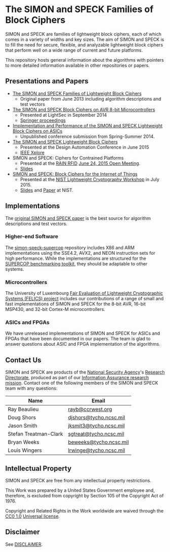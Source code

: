 # The SIMON and SPECK Families of Block Ciphers

SIMON and SPECK are families of lightweight block ciphers, each of
which comes in a variety of widths and key sizes. The aim of SIMON and
SPECK is to fill the need for secure, flexible, and analyzable
lightweight block ciphers that perform well on a wide range of current
and future platforms.

This repository hosts general information about the algorithms with
pointers to more detailed information available in other repositories
or papers.

## Presentations and Papers

* [The SIMON and SPECK Families of Lightweight Block
Ciphers](https://eprint.iacr.org/2013/404.pdf)
  * Original paper from June 2013 including algorithm descriptions and
    test vectors
* [The SIMON and SPECK Block Ciphers on AVR 8-bit
  Microcontrollers](https://eprint.iacr.org/2014/947.pdf)
  * Presented at LightSec in September 2014
  * [Springer
    proceedings](https://link.springer.com/chapter/10.1007%2F978-3-319-16363-5_1)
* [Implementation and Performance of the SIMON and SPECK Lightweight Block
  Ciphers on ASICs](https://iadgov.github.io/simon-speck/papers/simon-speck-asic-2014.pdf)
  * Unpublished conference submission from Spring-Summer 2014.
* [The SIMON and SPECK Lightweight Block Ciphers](http://dx.doi.org/10.1145/2744769.2747946)
  * Presented at the Design Automation Conference in June 2015
  * [IEEE Xplore](http://ieeexplore.ieee.org/xpl/articleDetails.jsp?arnumber=7167361)
* SIMON and SPECK: Ciphers for Contrained Platforms
  * Presented at the
    [RAIN RFID](http://rainrfid.org) [June 24, 2015 Open
    Meeting](http://rainrfid.org/resources/rain-meetings/portland-or-2015-06-24/).
  * [Slides](http://www.rainrfid.org/wp-content/uploads/2015/07/Wingers-RAINRFID.pdf)
* [SIMON and SPECK: Block Ciphers for the Internet of
Things](https://eprint.iacr.org/2015/585.pdf)
  * Presented at the
    [NIST Lightweight Cryptography Workshop](
    http://www.nist.gov/itl/csd/ct/lwc_workshop2015.cfm) in July 2015.
  * [Slides](http://csrc.nist.gov/groups/ST/lwc-workshop2015/presentations/session1-shors.pdf)
    and
    [Paper](http://csrc.nist.gov/groups/ST/lwc-workshop2015/papers/session1-shors-paper.pdf)
    at NIST.

## Implementations

The [original SIMON and SPECK
paper](https://eprint.iacr.org/2013/404.pdf) is the best source for
algorithm descriptions and test vectors.

### Higher-end Software

The
[simon-speck-supercop](https://github.com/iadgov/simon-speck-supercop)
repository includes X86 and ARM implementations using the SSE4.2, AVX2, and
NEON instruction sets for high performance. While the implementations
are structured for the
[SUPERCOP benchmarking toolkit](https://bench.cr.yp.to/supercop.html),
they should be adaptable to other systems.

### Microcontrollers

The University of Luxembourg [Fair Evaluation of Lightweight
Cryptographic Systems (FELICS)
project](https://www.cryptolux.org/index.php/FELICS) includes our
contributions of a range of small and fast implementations of SIMON and
SPECK for the 8-bit AVR, 16-bit MSP430, and 32-bit Cortex-M
microcontrollers.

### ASICs and FPGAs

We have unreleased implementations of SIMON and SPECK for ASICs and
FPGAs that have been documented in our papers. The team is glad to
answer questions about ASIC and FPGA implementation of the algorithms.

## Contact Us

SIMON and SPECK are products of the
[National Security Agency](https://www.nsa.gov/)'s
[Research Directorate](https://www.nsa.gov/what-we-do/research/),
produced as part of our
[Information Assurance research
mission](https://www.nsa.gov/what-we-do/research/ia-research/).
Contact one of the following members of the SIMON and SPECK team with
any questions:

Name                  | Email
----------------------|------------------------------------
Ray Beaulieu          | rayb@ccrwest.org
Doug Shors            | djshors@tycho.ncsc.mil
Jason Smith           | jksmit3@tycho.ncsc.mil
Stefan Treatman-Clark | sgtreat@tycho.ncsc.mil
Bryan Weeks           | beweeks@tycho.ncsc.mil
Louis Wingers         | lrwinge@tycho.ncsc.mil

## Intellectual Property

SIMON and SPECK are free from any intellectual property restrictions.

This Work was prepared by a United States Government employee and, therefore, is excluded from copyright by Section 105 of the Copyright Act of 1976.

Copyright and Related Rights in the Work worldwide are waived through the [CC0 1.0](https://creativecommons.org/publicdomain/zero/1.0/) [Universal license](https://creativecommons.org/publicdomain/zero/1.0/legalcode).

## Disclaimer
See [DISCLAIMER](./DISCLAIMER.md).
